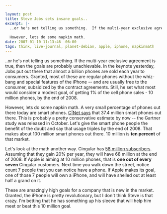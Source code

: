 ```yaml
--- 

layout: post
title: Steve Jobs sets insane goals..
excerpt: |-
  ..or he's not telling us something.  If the multi-year exclusive agreement is true, then the goals are probably unachievable.  In the keynote yesterday, Jobs put out there that almost a billion phones are sold each year to consumers.  Granted, most of these are regular phones without the whiz-bang and special features of the iPhone -- and are usually free to the consumer, subsidized by the contract agreements.  Still, he set what most would consider a modest goal, of getting 1% of the cell phone sales - 10 million phones, by the end of 2008.
  
  However, lets do some napkin math.
date: 2007-01-10 11:13:46 -06:00
tags: think, live-journal, planet-debian, apple, iphone, napkinmath
---
```

..or he's not telling us something.  If the multi-year exclusive agreement is true, then the goals are probably unachievable.  In the keynote yesterday, Jobs put out there that almost a billion phones are sold each year to consumers.  Granted, most of these are regular phones without the whiz-bang and special features of the iPhone -- and are usually free to the consumer, subsidized by the contract agreements.  Still, he set what most would consider a modest goal, of getting 1% of the cell phone sales - 10 million phones, by the end of 2008.

However, lets do some napkin math.  A very small percentage of phones out there today are smart phones. <a href="http://news.com.com/Smart-phone+sales+are+soaring/2100-1041_3-6124049.html">C|Net says</a> that 37.4 million smart phones out there.  This is probably a pretty conservative estimate by now -- the Gartner study was released in October.  Let's give the smart phone people the benefit of the doubt and say that usage triples by the end of 2008.   That makes about 100 million smart phones out there.  10 million is <strong>ten percent</strong> of that market.

Let's look at the math another way.  Cingular has <a href="http://money.cnn.com/2007/01/10/commentary/lewis_fortune_iphone.fortune/index.htm">58 million subscribers</a>.  Assuming that they gain 20% per year, they will have 68 million at the end of 2008.  If Apple is aiming at 10 million phones, that is <strong>one out of every seven</strong> Cingular customers.  Next time you walk down the street, notice count 7 people that you can notice have a phone.  If Apple makes its goal, one of those 7 people will own a iPhone, and will have shelled out at least half a grand on it.

These are amazingly high goals for a company that is new in the market.  Granted, the iPhone is pretty revolutionary, but I don't think Steve is that crazy.   I'm betting that he has something up his sleeve that will help him meet or beat this 10 million goal.
